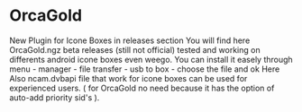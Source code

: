 # OrcaGold
New Plugin for Icone Boxes in releases section
You will find here OrcaGold.ngz beta releases (still not official) tested and working on differents android icone boxes even weego.
You can install it easely through menu - manager - file transfer - usb to box - choose the file and ok
Here Also ncam.dvbapi file that work for icone boxes can be used for experienced users. ( for OrcaGold no need because it has the option of auto-add priority sid's ).
